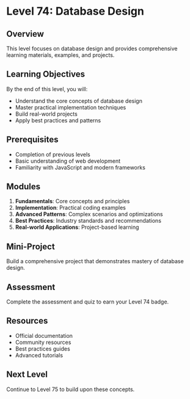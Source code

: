 # Level 74: Database Design

## Overview
This level focuses on database design and provides comprehensive learning materials, examples, and projects.

## Learning Objectives
By the end of this level, you will:
- Understand the core concepts of database design
- Master practical implementation techniques
- Build real-world projects
- Apply best practices and patterns

## Prerequisites
- Completion of previous levels
- Basic understanding of web development
- Familiarity with JavaScript and modern frameworks

## Modules
1. **Fundamentals**: Core concepts and principles
2. **Implementation**: Practical coding examples
3. **Advanced Patterns**: Complex scenarios and optimizations
4. **Best Practices**: Industry standards and recommendations
5. **Real-world Applications**: Project-based learning

## Mini-Project
Build a comprehensive project that demonstrates mastery of database design.

## Assessment
Complete the assessment and quiz to earn your Level 74 badge.

## Resources
- Official documentation
- Community resources
- Best practices guides
- Advanced tutorials

## Next Level
Continue to Level 75 to build upon these concepts.
